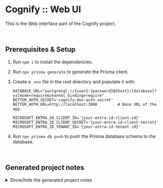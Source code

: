 # Cognify :: Web UI

This is the Web interface part of the Cognify project.

<br/>

## Prerequisites & Setup

1. Run `npm i` to install the dependencies.
1. Run `npx prisma generate` to generate the Prisma client.
1. Create a `.env` file in the root directory and populate it with:

    ```properties
    DATABASE_URL="postgresql://{user}:{password}@{host}/{database}?sslmode=require&channel_binding=require"
    BETTER_AUTH_SECRET='cognify-dev-auth-secret'
    BETTER_AUTH_URL=http://localhost:3000         # Base URL of the app.

    MICROSOFT_ENTRA_ID_CLIENT_ID='{your-entra-id-client-id}'
    MICROSOFT_ENTRA_ID_CLIENT_SECRET='{your-entra-id-client-secret}'
    MICROSOFT_ENTRA_ID_TENANT_ID='{your-entra-id-tenant-id}'
    ```

1. Run `npx prisma db push` to push the Prisma database schema to the database.

<br/>

## Generated project notes

<details>
<summary>
Show/hide the generated project notes
</summary>
<br>

This is a [Next.js](https://nextjs.org) project bootstrapped with [`create-next-app`](https://nextjs.org/docs/app/api-reference/cli/create-next-app).

## Getting Started

First, run the development server:

```bash
npm run dev
# or
yarn dev
# or
pnpm dev
# or
bun dev
```

Open [http://localhost:3000](http://localhost:3000) with your browser to see the result.

You can start editing the page by modifying `app/page.tsx`. The page auto-updates as you edit the file.

This project uses [`next/font`](https://nextjs.org/docs/app/building-your-application/optimizing/fonts) to automatically optimize and load [Geist](https://vercel.com/font), a new font family for Vercel.

## Learn More

To learn more about Next.js, take a look at the following resources:

-   [Next.js Documentation](https://nextjs.org/docs) - learn about Next.js features and API.
-   [Learn Next.js](https://nextjs.org/learn) - an interactive Next.js tutorial.

You can check out [the Next.js GitHub repository](https://github.com/vercel/next.js) - your feedback and contributions are welcome!

## Deploy on Vercel

The easiest way to deploy your Next.js app is to use the [Vercel Platform](https://vercel.com/new?utm_medium=default-template&filter=next.js&utm_source=create-next-app&utm_campaign=create-next-app-readme) from the creators of Next.js.

Check out our [Next.js deployment documentation](https://nextjs.org/docs/app/building-your-application/deploying) for more details.
